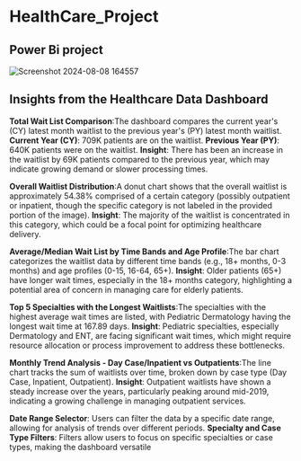 # HealthCare_Project
## Power Bi project  

![Screenshot 2024-08-08 164557](https://github.com/user-attachments/assets/4ba8673d-4ce1-4070-85bc-680fb21ae47a)  

## Insights from the Healthcare Data Dashboard  

**Total Wait List Comparison**:The dashboard compares the current year's (CY) latest month waitlist to the previous year's (PY) latest month waitlist.
**Current Year (CY)**: 709K patients are on the waitlist.
**Previous Year (PY)**: 640K patients were on the waitlist.
**Insight**: There has been an increase in the waitlist by 69K patients compared to the previous year, which may indicate growing demand or slower processing times.  

**Overall Waitlist Distribution**:A donut chart shows that the overall waitlist is approximately 54.38% comprised of a certain category (possibly outpatient or inpatient, though the specific category is not labeled in the provided portion of the image).
**Insight**: The majority of the waitlist is concentrated in this category, which could be a focal point for optimizing healthcare delivery.  

**Average/Median Wait List by Time Bands and Age Profile**:The bar chart categorizes the waitlist data by different time bands (e.g., 18+ months, 0-3 months) and age profiles (0-15, 16-64, 65+).
**Insight**: Older patients (65+) have longer wait times, especially in the 18+ months category, highlighting a potential area of concern in managing care for elderly patients.  

**Top 5 Specialties with the Longest Waitlists**:The specialties with the highest average wait times are listed, with Pediatric Dermatology having the longest wait time at 167.89 days.
**Insight**: Pediatric specialties, especially Dermatology and ENT, are facing significant wait times, which might require resource allocation or process improvement to address these bottlenecks.  

**Monthly Trend Analysis - Day Case/Inpatient vs Outpatients**:The line chart tracks the sum of waitlists over time, broken down by case type (Day Case, Inpatient, Outpatient).
**Insight**: Outpatient waitlists have shown a steady increase over the years, particularly peaking around mid-2019, indicating a growing challenge in managing outpatient services.

**Date Range Selector**: Users can filter the data by a specific date range, allowing for analysis of trends over different periods.
**Specialty and Case Type Filters**: Filters allow users to focus on specific specialties or case types, making the dashboard versatile 
